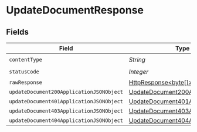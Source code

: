 # UpdateDocumentResponse


## Fields

| Field                                                                                                                    | Type                                                                                                                     | Required                                                                                                                 | Description                                                                                                              |
| ------------------------------------------------------------------------------------------------------------------------ | ------------------------------------------------------------------------------------------------------------------------ | ------------------------------------------------------------------------------------------------------------------------ | ------------------------------------------------------------------------------------------------------------------------ |
| `contentType`                                                                                                            | *String*                                                                                                                 | :heavy_check_mark:                                                                                                       | N/A                                                                                                                      |
| `statusCode`                                                                                                             | *Integer*                                                                                                                | :heavy_check_mark:                                                                                                       | N/A                                                                                                                      |
| `rawResponse`                                                                                                            | [HttpResponse<byte[]>](https://docs.oracle.com/en/java/javase/11/docs/api/java.net.http/java/net/http/HttpResponse.html) | :heavy_minus_sign:                                                                                                       | N/A                                                                                                                      |
| `updateDocument200ApplicationJSONObject`                                                                                 | [UpdateDocument200ApplicationJSON](../../models/operations/UpdateDocument200ApplicationJSON.md)                          | :heavy_minus_sign:                                                                                                       | OK                                                                                                                       |
| `updateDocument401ApplicationJSONObject`                                                                                 | [UpdateDocument401ApplicationJSON](../../models/operations/UpdateDocument401ApplicationJSON.md)                          | :heavy_minus_sign:                                                                                                       | Unauthenticated                                                                                                          |
| `updateDocument403ApplicationJSONObject`                                                                                 | [UpdateDocument403ApplicationJSON](../../models/operations/UpdateDocument403ApplicationJSON.md)                          | :heavy_minus_sign:                                                                                                       | Forbidden                                                                                                                |
| `updateDocument404ApplicationJSONObject`                                                                                 | [UpdateDocument404ApplicationJSON](../../models/operations/UpdateDocument404ApplicationJSON.md)                          | :heavy_minus_sign:                                                                                                       | Not Found                                                                                                                |